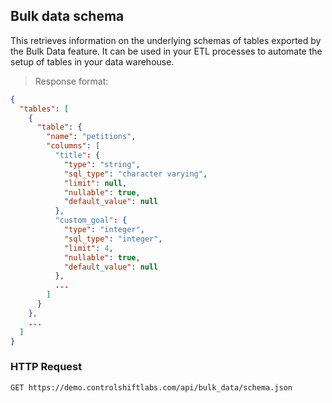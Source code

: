 ## Bulk data schema

This retrieves information on the underlying schemas of tables exported by the Bulk Data feature. It can be used
in your ETL processes to automate the setup of tables in your data warehouse.

> Response format:

```json
{
  "tables": [
    {
      "table": {
        "name": "petitions",
        "columns": [
          "title": {
            "type": "string",
            "sql_type": "character varying",
            "limit": null,
            "nullable": true,
            "default_value": null
          },
          "custom_goal": {
            "type": "integer",
            "sql_type": "integer",
            "limit": 4,
            "nullable": true,
            "default_value": null
          },
          ...
        ]
      }
    },
    ...
  ]
}
```

### HTTP Request

`GET https://demo.controlshiftlabs.com/api/bulk_data/schema.json`
